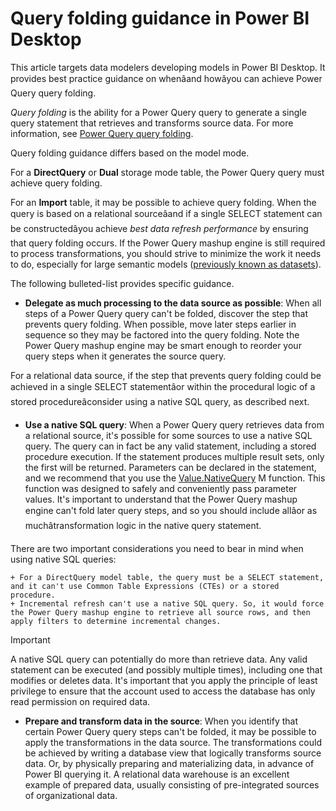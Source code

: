 Query folding guidance in Power BI Desktop
==========================================



This article targets data modelers developing models in Power BI Desktop. It provides best practice guidance on whenâand howâyou can achieve Power Query query folding.


*Query folding* is the ability for a Power Query query to generate a single query statement that retrieves and transforms source data. For more information, see [Power Query query folding](/en-us/power-query/power-query-folding).


Query folding guidance differs based on the model mode.


For a **DirectQuery** or **Dual** storage mode table, the Power Query query must achieve query folding.


For an **Import** table, it may be possible to achieve query folding. When the query is based on a relational sourceâand if a single SELECT statement can be constructedâyou achieve *best data refresh performance* by ensuring that query folding occurs. If the Power Query mashup engine is still required to process transformations, you should strive to minimize the work it needs to do, especially for large semantic models ([previously known as datasets](../connect-data/service-datasets-rename)).


The following bulleted-list provides specific guidance.


* **Delegate as much processing to the data source as possible**: When all steps of a Power Query query can't be folded, discover the step that prevents query folding. When possible, move later steps earlier in sequence so they may be factored into the query folding. Note the Power Query mashup engine may be smart enough to reorder your query steps when it generates the source query.


For a relational data source, if the step that prevents query folding could be achieved in a single SELECT statementâor within the procedural logic of a stored procedureâconsider using a native SQL query, as described next.
* **Use a native SQL query**: When a Power Query query retrieves data from a relational source, it's possible for some sources to use a native SQL query. The query can in fact be any valid statement, including a stored procedure execution. If the statement produces multiple result sets, only the first will be returned. Parameters can be declared in the statement, and we recommend that you use the [Value.NativeQuery](/en-us/powerquery-m/value-nativequery) M function. This function was designed to safely and conveniently pass parameter values. It's important to understand that the Power Query mashup engine can't fold later query steps, and so you should include allâor as muchâtransformation logic in the native query statement.


There are two important considerations you need to bear in mind when using native SQL queries:


	+ For a DirectQuery model table, the query must be a SELECT statement, and it can't use Common Table Expressions (CTEs) or a stored procedure.
	+ Incremental refresh can't use a native SQL query. So, it would force the Power Query mashup engine to retrieve all source rows, and then apply filters to determine incremental changes.
Important


A native SQL query can potentially do more than retrieve data. Any valid statement can be executed (and possibly multiple times), including one that modifies or deletes data. It's important that you apply the principle of least privilege to ensure that the account used to access the database has only read permission on required data.
* **Prepare and transform data in the source**: When you identify that certain Power Query query steps can't be folded, it may be possible to apply the transformations in the data source. The transformations could be achieved by writing a database view that logically transforms source data. Or, by physically preparing and materializing data, in advance of Power BI querying it. A relational data warehouse is an excellent example of prepared data, usually consisting of pre-integrated sources of organizational data.


